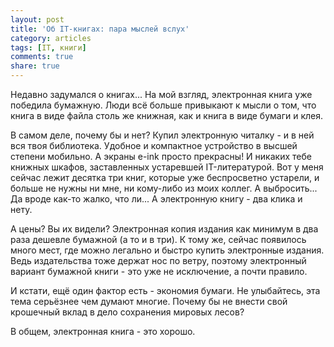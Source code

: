 ```yaml
---
layout: post
title: 'Об IT-книгах: пара мыслей вслух'
category: articles
tags: [IT, книги]
comments: true
share: true
---
```


Недавно задумался о книгах... На мой взгляд, электронная книга уже победила бумажную. Люди всё больше привыкают к мысли о том, что книга в виде файла столь же книжная, как и книга в виде бумаги и клея.

В самом деле, почему бы и нет? Купил электронную читалку - и в ней вся твоя библиотека. Удобное и компактное устройство в высшей степени мобильно. А экраны e-ink просто прекрасны! И никаких тебе книжных шкафов, заставленных устаревшей IT-литературой. Вот у меня сейчас лежит десятка три книг, которые уже беспросветно устарели, и больше не нужны ни мне, ни кому-либо из моих коллег. А выбросить... Да вроде как-то жалко, что ли... А электронную книгу - два клика и нету.

А цены? Вы их видели? Электронная копия издания как минимум в два раза дешевле бумажной (а то и в три). К тому же, сейчас появилось много мест, где можно легально и быстро купить электронные издания. Ведь издательства тоже держат нос по ветру, поэтому электронный вариант бумажной книги - это уже не исключение, а почти правило.

И кстати, ещё один фактор есть - экономия бумаги. Не улыбайтесь, эта тема серьёзнее чем думают многие. Почему бы не внести свой крошечный вклад в дело сохранения мировых лесов?

В общем, электронная книга - это хорошо.

